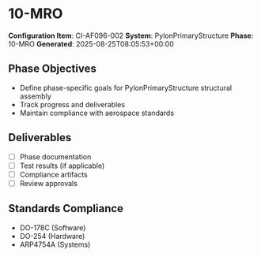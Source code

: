 # 10-MRO

**Configuration Item**: CI-AF096-002
**System**: PylonPrimaryStructure
**Phase**: 10-MRO
**Generated**: 2025-08-25T08:05:53+00:00

## Phase Objectives
- Define phase-specific goals for PylonPrimaryStructure structural assembly
- Track progress and deliverables
- Maintain compliance with aerospace standards

## Deliverables
- [ ] Phase documentation
- [ ] Test results (if applicable)
- [ ] Compliance artifacts
- [ ] Review approvals

## Standards Compliance
- DO-178C (Software)
- DO-254 (Hardware)
- ARP4754A (Systems)

